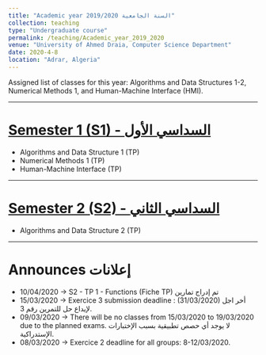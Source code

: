 ```yaml
---
title: "Academic year 2019/2020 السنة الجامعية"
collection: teaching
type: "Undergraduate course"
permalink: /teaching/Academic_year_2019_2020
venue: "University of Ahmed Draia, Computer Science Department"
date: 2020-4-8
location: "Adrar, Algeria"
---
```


Assigned list of classes for this year: Algorithms and Data Structures 1-2, Numerical Methods 1, and Human-Machine Interface (HMI).

***

[Semester 1 (S1) - السداسي الأول](/teaching_content/academic_year_2019_2020/2019-2020-1st-semester-teaching)
======

* Algorithms and Data Structure 1 (TP)
* Numerical Methods 1 (TP)
* Human-Machine Interface (TP)

***

[Semester 2 (S2) - السداسي الثاني](/teaching_content/academic_year_2019_2020/2019-2020-2nd-semester-teaching)
======

* Algorithms and Data Structure 2 (TP)
	
	
***

Announces إعلانات
======
* 10/04/2020 -> S2 - TP 1 - Functions (Fiche TP) تم إدراج تمارين 
* 15/03/2020 -> Exercice 3 submission deadline : (31/03/2020) أخر اجل لإيداع حل للتمرين رقم 3.
* 09/03/2020 -> There will be no classes from 15/03/2020 to 19/03/2020 due to the planned exams. لا يوجد أي حصص تطبيقية بسبب الإختبارات الإستدراكية.
* 08/03/2020 -> Exercice 2 deadline for all groups: 8-12/03/2020.


